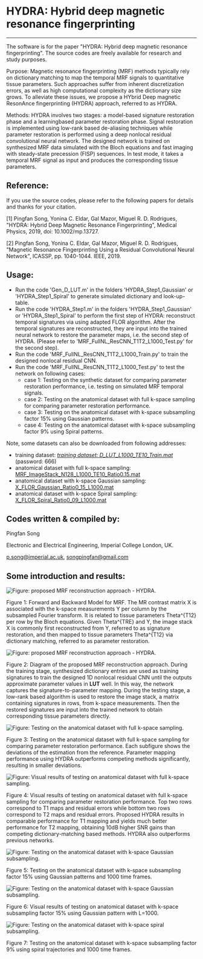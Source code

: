 # HYDRA: Hybrid deep magnetic resonance fingerprinting

----------------------------


The software is for the paper "HYDRA: Hybrid deep magnetic resonance fingerprinting". The source codes are freely available for research and study purposes.

Purpose: 
    Magnetic resonance fingerprinting (MRF) methods typically rely on dictionary matching to map the temporal MRF signals to quantitative tissue parameters. Such approaches suffer from inherent discretization errors, as well as high computational complexity as the dictionary size grows. To alleviate these issues, we propose a HYbrid Deep magnetic ResonAnce fingerprinting (HYDRA) approach, referred to as HYDRA.

Methods: 
    HYDRA involves two stages: a model-based signature restoration phase and a learningbased parameter restoration phase. Signal restoration is implemented using low-rank based de-aliasing techniques while parameter restoration is performed using a deep nonlocal residual convolutional neural network. The designed network is trained on synthesized MRF data simulated with the Bloch equations and fast imaging with steady-state precession (FISP) sequences. In test mode, it takes a temporal MRF signal as input and produces the corresponding tissue parameters.




Reference:
----------------------------
If you use the source codes, please refer to the following papers for details and thanks for your citation.

[1] Pingfan Song, Yonina C. Eldar, Gal Mazor, Miguel R. D. Rodrigues, "HYDRA: Hybrid Deep Magnetic Resonance Fingerprinting", Medical Physics, 2019, doi: 10.1002/mp.13727. 

[2] Pingfan Song, Yonina C. Eldar, Gal Mazor, Miguel R. D. Rodrigues, "Magnetic Resonance Fingerprinting Using a Residual Convolutional Neural Network", ICASSP, pp. 1040-1044. IEEE, 2019.



Usage:
----------------------------

- Run the code 'Gen_D_LUT.m' in the folders 'HYDRA_Step1_Gaussian' or 'HYDRA_Step1_Spiral' to generate simulated dictionary and look-up-table.
- Run the code 'HYDRA_Step1.m' in the folders 'HYDRA_Step1_Gaussian' or 'HYDRA_Step1_Spiral' to perform the first step of HYDRA: reconstruct temporal signatures via using adapted FLOR algorithm. After the temporal signatures are reconstructed, they are input into the trained neural network to restore the parameter maps, i.e. the second step of HYDRA. (Please refer to 'MRF_FullNL_ResCNN_T1T2_L1000_Test.py' for the second step).
- Run the code 'MRF_FullNL_ResCNN_T1T2_L1000_Train.py' to train the designed nonlocal residual CNN.
- Run the code 'MRF_FullNL_ResCNN_T1T2_L1000_Test.py' to test the network on following cases:
  - case 1: Testing on the synthetic dataset for comparing parameter restoration performance, i.e. testing on simulated MRF temporal signals.
  - case 2: Testing on the anatomical dataset with full k-space sampling for comparing parameter restoration performance.
  - case 3: Testing on the anatomical dataset with k-space subsampling factor 15% using Gaussian patterns. 
  - case 4: Testing on the anatomical dataset with k-space subsampling factor 9% using Spiral patterns.

Note, some datasets can also be downloaded from following addresses:

- training dataset: *[training dataset: D_LUT_L1000_TE10_Train.mat](https://imperiallondon-my.sharepoint.com/:u:/g/personal/psong_ic_ac_uk/ER9TouxAzAVPumFLOW5bJqQBr_FzxnDOxyNJNyFySuDphQ?e=ZtGRWm)*  (password: 666)
- anatomical dataset with full k-space sampling: [MRF_ImageStack_N128_L1000_TE10_Ratio0.15.mat](https://imperiallondon-my.sharepoint.com/:u:/g/personal/psong_ic_ac_uk/EWAPm9ar4UtMomsUpU9cvy8BGwEsQcuT8A9WC19Uc9-V5w?e=qNTl1h)
- anatomical dataset with k-space Gaussian sampling: [X_FLOR_Gaussian_Ratio0_15_L1000.mat](https://imperiallondon-my.sharepoint.com/:u:/g/personal/psong_ic_ac_uk/EeraTvnuI4VPi2oSXMp999QB50pf7LAMq67EvDPmw-sf5A?e=aYH3eO)
- anatomical dataset with k-space Spiral sampling: [X_FLOR_Spiral_Ratio0_09_L1000.mat](https://imperiallondon-my.sharepoint.com/:u:/g/personal/psong_ic_ac_uk/EexXep8aPuNIj9a7NTGpUYgB8XzuHjHZ2fORQXxjkbrRBA?e=5Ovyjy)



Codes written & compiled by:
----------------------------
Pingfan Song 

Electronic and Electrical Engineering, Imperial College London, UK.

p.song@imperial.ac.uk, songpingfan@gmail.com




Some introduction and results:
----------------------------

![Figure: proposed MRF reconstruction approach - HYDRA.](./Pictures/Figure1.png)

Figure 1: Forward and Backward Model for MRF. The MR contrast matrix X is associated with the k-space measurements Y per column by the subsampled Fourier transform. It is related to tissue parameters Theta^{T12} per row by the Bloch equations. Given Theta^{TRE} and Y, the image stack X is commonly first reconstructed from Y, referred to as signature restoration, and then mapped to tissue parameters Theta^{T12} via dictionary matching, referred to as parameter restoration. 




![Figure: proposed MRF reconstruction approach - HYDRA.](./Pictures/Figure3.png)

Figure 2: Diagram of the proposed MRF reconstruction approach. During the training stage, synthesized dictionary entries are used as training signatures to train the designed 1D nonlocal residual CNN until the outputs approximate parameter values in **LUT** well. In this way, the network captures the signature-to-parameter mapping. During the testing stage, a low-rank based algorithm is used to restore the image stack, a matrix containing signatures in rows, from k-space measurements. Then the restored signatures are input into the trained network to obtain corresponding tissue parameters directly.




![Figure: Testing on the anatomical dataset with full k-space sampling.](./Pictures/Figure8.png)

Figure 3: Testing on the anatomical dataset with full k-space sampling for comparing parameter restoration performance. Each subfigure shows the deviations of the estimation from the reference. Parameter mapping performance using HYDRA outperforms competing methods significantly, resulting in smaller deviations. 




![Figure: Visual results of testing on anatomical dataset with full k-space sampling.](./Pictures/Figure9.png)

Figure 4: Visual results of testing on anatomical dataset with full k-space sampling for comparing parameter restoration performance. Top two rows correspond to T1 maps and residual errors while bottom two rows correspond to T2 maps and residual errors. Proposed HYDRA results in comparable performance for T1 mapping and yields much better performance for T2 mapping, obtaining 10dB higher SNR gains than competing dictionary-matching based methods. HYDRA also outperforms previous networks.




![Figure: Testing on the anatomical dataset with k-space Gaussian subsampling.](./Pictures/Figure11.png)

Figure 5: Testing on the anatomical dataset with k-space subsampling factor 15\% using Gaussian patterns and 1000 time frames.



![Figure: Testing on the anatomical dataset with k-space Gaussian subsampling.](./Pictures/Figure12.png)

Figure 6: Visual results of testing on anatomical dataset with k-space subsampling factor 15\% using Gaussian pattern with L=1000.




![Figure: Testing on the anatomical dataset with k-space spiral subsampling.](./Pictures/Figure14.png)

Figure 7: Testing on the anatomical dataset with k-space subsampling factor 9\% using spiral trajectories and 1000 time frames.

